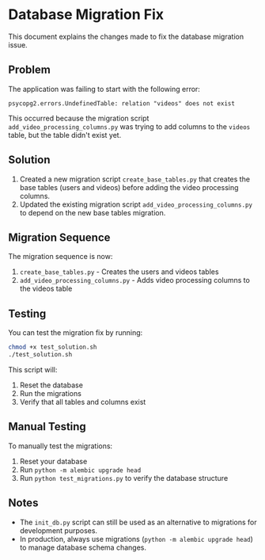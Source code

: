 # Database Migration Fix

This document explains the changes made to fix the database migration issue.

## Problem

The application was failing to start with the following error:

```
psycopg2.errors.UndefinedTable: relation "videos" does not exist
```

This occurred because the migration script `add_video_processing_columns.py` was trying to add columns to the `videos` table, but the table didn't exist yet.

## Solution

1. Created a new migration script `create_base_tables.py` that creates the base tables (users and videos) before adding the video processing columns.
2. Updated the existing migration script `add_video_processing_columns.py` to depend on the new base tables migration.

## Migration Sequence

The migration sequence is now:

1. `create_base_tables.py` - Creates the users and videos tables
2. `add_video_processing_columns.py` - Adds video processing columns to the videos table

## Testing

You can test the migration fix by running:

```bash
chmod +x test_solution.sh
./test_solution.sh
```

This script will:
1. Reset the database
2. Run the migrations
3. Verify that all tables and columns exist

## Manual Testing

To manually test the migrations:

1. Reset your database
2. Run `python -m alembic upgrade head`
3. Run `python test_migrations.py` to verify the database structure

## Notes

- The `init_db.py` script can still be used as an alternative to migrations for development purposes.
- In production, always use migrations (`python -m alembic upgrade head`) to manage database schema changes.
